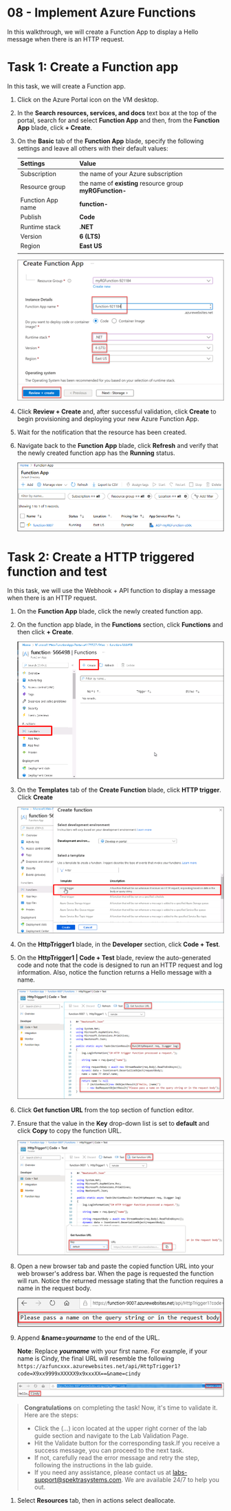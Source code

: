# 08 - Implement Azure Functions

In this walkthrough, we will create a Function App to display a Hello message when there is an HTTP request. 

# Task 1: Create a Function app

In this task, we will create a Function app.

1. Click on the Azure Portal icon on the VM desktop.

1. In the **Search resources, services, and docs** text box at the top of the portal, search for and select **Function App** and then, from the **Function App** blade, click **+ Create**.

1. On the **Basic** tab of the **Function App** blade, specify the following settings and leave all others with their default values: 

    | Settings | Value |
    | -- | --|
    | Subscription | the name of your Azure subscription |
    | Resource group | the name of **existing** resource group **myRGFunction-<inject key="DeploymentID" enableCopy="false"/>**  |
    | Function App name | **function-<inject key="DeploymentID" enableCopy="false"/>** |
    | Publish | **Code** |
    | Runtime stack | **.NET** |
    | Version | **6 (LTS)** |
    | Region | **East US** |
    | | |
    
    ![Screenshot of the Function App page with the new Function app.](../images/AZ-900-functionapp.png)
    
4. Click **Review + Create** and, after successful validation, click **Create** to begin provisioning and deploying your new Azure Function App.

5. Wait for the notification that the resource has been created.

6. Navigate back to the **Function App** blade, click **Refresh** and verify that the newly created function app has the **Running** status. 

    ![Screenshot of the Function App page with the new Function app.](../images/az-204_03-01.png)

# Task 2: Create a HTTP triggered function and test

In this task, we will use the Webhook + API function to display a message when there is an HTTP request. 

1. On the **Function App** blade, click the newly created function app. 

1. On the function app blade, in the **Functions** section, click **Functions** and then click **+ Create**.

    ![Screenshot of the choose a development environment step in the azure functions for dot net getting started pane inside Azure portal. The display elements for creating a new in-portal function are highlighted. The highlighted elements are expand the function app, add new function, in-portal, and the continue button.](../images/az-204_03-02.png)

1. On the **Templates** tab of the **Create Function** blade, click **HTTP trigger**. Click **Create**  

    ![Screenshot of the create a function step in the azure functions for dot net getting started pane inside Azure portal. The HTTP trigger card is highlighted to illustrate the display elements used to add a new webhook to an Azure function.](../images/az-204_03-03.png)

1. On the **HttpTrigger1** blade, in the **Developer** section, click **Code + Test**. 

1. On the **HttpTrigger1 \| Code + Test** blade, review the auto-generated code and note that the code is designed to run an HTTP request and log information. Also, notice the function returns a Hello message with a name. 

    ![Screenshot of the function code. The Hello message is hightlighted.](../images/az-204_03-04.png)

1. Click **Get function URL** from the top section of function editor. 

1. Ensure that the value in the **Key** drop-down list is set to **default** and click **Copy** to copy the function URL. 

    ![Screenshot of the get function URL pane inside the function editor in Azure portal. The display elements get function URL button, set key dropdown, and copy URL button are highlighted to indicate how to obtain and copy the function URL from the function editor.](../images/az-204_03-05.png)

1. Open a new browser tab and paste the copied function URL into your web browser's address bar. When the page is requested the function will run. Notice the returned message stating that the function requires a name in the request body.

    ![Screenshot of the please provide a name message.](../images/az-204_03-06.png)

1. Append **&name=*yourname*** to the end of the URL.

    **Note**: Replace ***yourname*** with your first name. For example, if your name is Cindy, the final URL will resemble the following `https://azfuncxxx.azurewebsites.net/api/HttpTrigger1?code=X9xx9999xXXXXX9x9xxxXX==&name=cindy`

    ![Screenshot of a highlighted function URL and an appended example user name in the address bar of a web browser. The hello message and user name are also highlighted to illustrate the output of the function in the main browser window.](../images/az-204_03-07.png)

<!--1. When your function runs, every invocation is traced. To view the traces in Azure portal, return to the **HttpTrigger1** blade, in the **Developer** section, click **Monitor**. For more advanced analysis, click **Run query in Application Insights**.

    ![Screenshot of a trace information log resulting from running the function inside the function editor in Azure portal.](../images/0709.png) -->

   > **Congratulations** on completing the task! Now, it's time to validate it. Here are the steps:
   > - Click the (...) icon located at the upper right corner of the lab guide section and navigate to the Lab Validation Page.
   > - Hit the Validate button for the corresponding task.If you receive a success message, you can proceed to the next task. 
   > - If not, carefully read the error message and retry the step, following the instructions in the lab guide.
   > - If you need any assistance, please contact us at labs-support@spektrasystems.com. We are available 24/7 to help you out. 

1. Select **Resources** tab, then in actions select deallocate.
